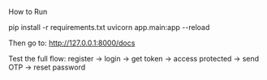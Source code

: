 How to Run


pip install -r requirements.txt
uvicorn app.main:app --reload


Then go to: http://127.0.0.1:8000/docs

Test the full flow: register → login → get token → access protected → send OTP → reset password

